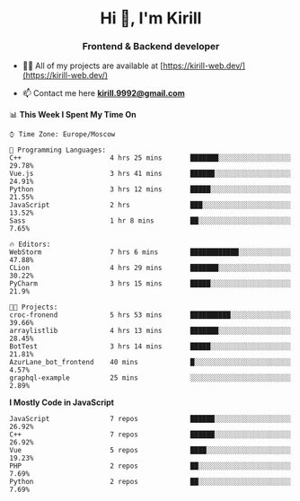 <h1 align="center">Hi 👋, I'm Kirill</h1>
<h3 align="center">Frontend & Backend developer</h3>

- 👨‍💻 All of my projects are available at [https://kirill-web.dev/](https://kirill-web.dev/)

- 📫 Contact me here **kirill.9992@gmail.com**











<!--START_SECTION:waka-->
📊 **This Week I Spent My Time On** 

```text
⌚︎ Time Zone: Europe/Moscow

💬 Programming Languages: 
C++                      4 hrs 25 mins       ███████░░░░░░░░░░░░░░░░░░   29.78% 
Vue.js                   3 hrs 41 mins       ██████░░░░░░░░░░░░░░░░░░░   24.91% 
Python                   3 hrs 12 mins       █████░░░░░░░░░░░░░░░░░░░░   21.55% 
JavaScript               2 hrs               ███░░░░░░░░░░░░░░░░░░░░░░   13.52% 
Sass                     1 hr 8 mins         ██░░░░░░░░░░░░░░░░░░░░░░░   7.65%

🔥 Editors: 
WebStorm                 7 hrs 6 mins        ████████████░░░░░░░░░░░░░   47.88% 
CLion                    4 hrs 29 mins       ███████░░░░░░░░░░░░░░░░░░   30.22% 
PyCharm                  3 hrs 15 mins       █████░░░░░░░░░░░░░░░░░░░░   21.9%

🐱‍💻 Projects: 
croc-fronend             5 hrs 53 mins       ██████████░░░░░░░░░░░░░░░   39.66% 
arraylistlib             4 hrs 13 mins       ███████░░░░░░░░░░░░░░░░░░   28.45% 
BotTest                  3 hrs 14 mins       █████░░░░░░░░░░░░░░░░░░░░   21.81% 
AzurLane_bot_frontend    40 mins             █░░░░░░░░░░░░░░░░░░░░░░░░   4.57% 
graphql-example          25 mins             ░░░░░░░░░░░░░░░░░░░░░░░░░   2.89%

```

**I Mostly Code in JavaScript** 

```text
JavaScript               7 repos             ██████░░░░░░░░░░░░░░░░░░░   26.92% 
C++                      7 repos             ██████░░░░░░░░░░░░░░░░░░░   26.92% 
Vue                      5 repos             ████░░░░░░░░░░░░░░░░░░░░░   19.23% 
PHP                      2 repos             ██░░░░░░░░░░░░░░░░░░░░░░░   7.69% 
Python                   2 repos             ██░░░░░░░░░░░░░░░░░░░░░░░   7.69%

```



<!--END_SECTION:waka-->
